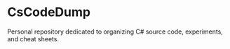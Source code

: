 # CsCodeDump
Personal repository dedicated to organizing C# source code, experiments, and cheat sheets. 
